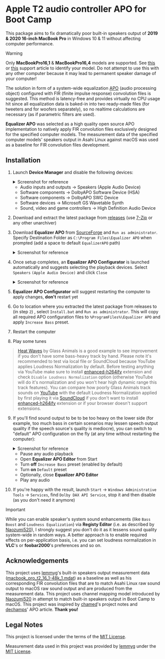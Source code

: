# Apple T2 audio controller APO for Boot Camp

This package aims to fix dramatically poor built-in speakers output of **2019 & 2020 16-inch MacBook Pro** in Windows 10 & 11 without affecting computer performance.

> [!WARNING]  
> Only **MacBookPro16,1** & **MacBookPro16,4** models are supported. See [this](https://support.apple.com/en-us/HT201608) or [this](https://support.apple.com/en-us/HT201581) support article to identify your model. Do not attempt to use this with any other computer because it may lead to permanent speaker damage of your computer!

The solution in form of a system-wide equalization [APO](https://learn.microsoft.com/en-us/windows-hardware/drivers/audio/windows-audio-processing-objects) (audio processing object) configured with FIR (finite impulse response) convolution files is suggested. This method is latency-free and provides virtually no CPU usage hit since all equalization data is baked-in into two ready-made files (for tweeters and for woofers separately), so no realtime calculations are necessary (as if parametric filters are used). 

**Equalizer APO** was selected as a high quality open source APO implementation to natively apply FIR convolution files exclusively designed for the specified computer models. The measurement data of the specified computer models' speakers output in Asahi Linux against macOS was used as a baseline for FIR convolution files development.

## Installation

1. Launch **Device Manager** and disable the following devices:

    <details>
      <summary>Screenshot for reference</summary>

      ![Device Manager](https://github.com/bananakid/apple-t2-audio-controller-boot-camp/assets/17095595/532967e1-b781-464b-ba29-85808e8624d4)

    </details>

   - Audio inputs and outputs → Speakers (Apple Audio Device)
   - Software components → DolbyAPO Software Device (HSA)
   - Software components → DolbyAPO SWC Device
   - Software devices → Microsoft GS Wavetable Synth
   - Sound, video and game controllers → High Definition Audio Device
     
2. Download and extract the latest package from [releases](https://github.com/bananakid/apple-t2-audio-controller-boot-camp/) (use [7-Zip](https://www.7-zip.org/) or any other unarchiver)

3. Download **Equalizer APO** from [SourceForge](https://sourceforge.net/projects/equalizerapo/files/1.3/EqualizerAPO64-1.3.exe/download) and `Run as administrator`. Specify Destination Folder as `C:\Program Files\Equalizer APO` when prompted (add a space to default `EqualizerAPO` path)
    <details>
      <summary>Screenshot for reference</summary>

      ![Equalizer APO Setup](https://github.com/bananakid/apple-t2-audio-controller-boot-camp/assets/17095595/2f7dda41-873e-4877-bf2f-09ad09fcd3e4)

    </details>

4. Once setup completes, an **Equalizer APO Configurator** is launched automatically and suggests selecting the playback devices. Select `Speakers` `(Apple Audio Device)` and click `Close`
    <details>
      <summary>Screenshot for reference</summary>

      ![Equalize APO Configurator](https://github.com/bananakid/apple-t2-audio-controller-boot-camp/assets/17095595/527a6edb-fcef-4b5e-a091-20191f08a6e6)

    </details>

5. **Equalizer APO Configurator** will suggest restarting the computer to apply changes, **don't** restart yet

6. Go to location where you extracted the latest package from releases to (in step `2`) , select `Install.bat` and `Run as administrator`. This will copy all required APO configuration files to `%ProgramFiles%\Equalizer APO` and apply `Increase Bass` preset.

7. Restart the computer

8. Play some tunes
> [Heat Waves](https://soundcloud.com/glassanimals/heat-waves) by Glass Animals is a good example to see improvement if you don't have some bass-heavy track by hand. Please note it's recommended to test via local file or SoundCloud because YouTube applies Loudness Normalization by default. Before testing anything via YouTube make sure to install [enhanced-h264ify](https://chrome.google.com/webstore/detail/enhanced-h264ify/omkfmpieigblcllmkgbflkikinpkodlk) extension and check `Disable Loudness Normalization` option (otherwise YouTube will do it's normalization and you won't hear high dynamic range this track features). You can compare how poorly Glass Animals track sounds on [YouTube](https://youtu.be/mRD0-GxqHVo) with the default Loudness Normalization applied by first playing it via [SoundCloud](https://soundcloud.com/glassanimals/heat-waves) if you don't want to install [enhanced-h264ify](https://chrome.google.com/webstore/detail/enhanced-h264ify/omkfmpieigblcllmkgbflkikinpkodlk) extension or if your browser doesn't support extensions.

9. If you'll find sound output to be to be too heavy on the lower side (for example, too much bass in certain scenarios may lessen speech output quality if the speech source's quality is mediocre), you can switch to "default" APO configuration on the fly (at any time without restarting the computer):

    <details>
      <summary>Screenshot for reference</summary>

      ![Equalizer APO Editor](https://github.com/bananakid/apple-t2-audio-controller-boot-camp/assets/17095595/a11c23d3-a3fc-44f9-864f-3624ceb45fcb)

    </details>

    - Pause any audio playback
    - Open **Equalizer APO Editor** from Start
    - Turn **off** `Increase Bass` preset (enabled by default)
    - Turn **on** `Default` preset
    - Optionally, close **Equalizer APO Editor**
    - Play any audio

10. If you're happy with the result, launch `Start` → `Windows Administrative Tools` → `Services`, find `Dolby DAX API Service`, stop it and then disable (as you don't need it anymore)

> [!IMPORTANT]  
> While you can enable speaker's system sound enhancements (like `Bass Boost` and `Loudness Equalization`) via **Registy Editor** (i.e. as described by [Naozumi520](https://github.com/Naozumi520/mbp-16-bootcamp-speaker-mod)), I strongly suggest you don't do it as it lessens sound quality system-wide in random ways. A better approach is to enable required effects on per-application basis, i.e. you can set loudness normalization in **VLC**'s or **foobar2000**'s preferences and so on.

## Acknowledgements
This project uses [lemmyg](https://github.com/lemmyg/t2-apple-audio-dsp/tree/speakers_161)'s built-in speakers output measurement data ([macbook_pro_t2_16_1-48k_1.mdat](https://github.com/lemmyg/t2-apple-audio-dsp/tree/speakers_161/docs)) as a baseline as well as his corresponding FIR convolution files that are to match Asahi Linux raw sound output to macOS raw sound output and are produced from the measurement data. This project uses channel mapping model introduced by [Naozumi520](https://github.com/Naozumi520/mbp-16-bootcamp-speaker-mod) in attempt to match built-in speakers output in Boot Camp to macOS. This project was inspired by [chamed](https://github.com/chadmed/asahi-audio)'s project notes and [dechamps](https://github.com/dechamps/apo/)' APO article. **Thank you!**

## Legal Notes

This project is licensed under the terms of the [MIT License](https://opensource.org/license/mit/).

Measurement data used in this project was provided by [lemmyg](https://github.com/lemmyg) under the [MIT License](https://opensource.org/license/mit/).
